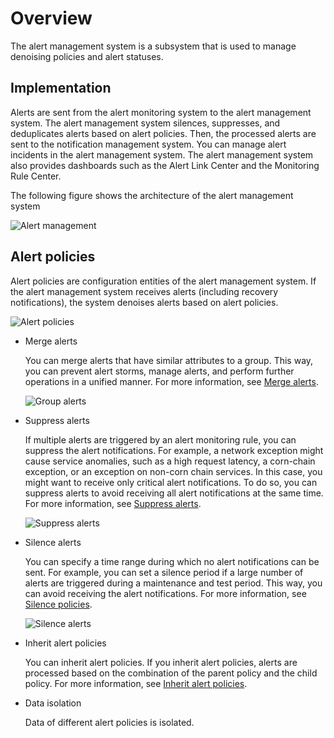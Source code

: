 # Overview

The alert management system is a subsystem that is used to manage denoising policies and alert statuses.

## Implementation

Alerts are sent from the alert monitoring system to the alert management system. The alert management system silences, suppresses, and deduplicates alerts based on alert policies. Then, the processed alerts are sent to the notification management system. You can manage alert incidents in the alert management system. The alert management system also provides dashboards such as the Alert Link Center and the Monitoring Rule Center.

The following figure shows the architecture of the alert management system

![Alert management](https://static-aliyun-doc.oss-accelerate.aliyuncs.com/assets/img/en-US/3219872261/p254202.png)

## Alert policies

Alert policies are configuration entities of the alert management system. If the alert management system receives alerts \(including recovery notifications\), the system denoises alerts based on alert policies.

![Alert policies](https://static-aliyun-doc.oss-accelerate.aliyuncs.com/assets/img/en-US/3219872261/p264112.png)

-   Merge alerts

    You can merge alerts that have similar attributes to a group. This way, you can prevent alert storms, manage alerts, and perform further operations in a unified manner. For more information, see [Merge alerts]().

    ![Group alerts](https://static-aliyun-doc.oss-accelerate.aliyuncs.com/assets/img/en-US/3219872261/p254204.png)

-   Suppress alerts

    If multiple alerts are triggered by an alert monitoring rule, you can suppress the alert notifications. For example, a network exception might cause service anomalies, such as a high request latency, a corn-chain exception, or an exception on non-corn chain services. In this case, you might want to receive only critical alert notifications. To do so, you can suppress alerts to avoid receiving all alert notifications at the same time. For more information, see [Suppress alerts]().

    ![Suppress alerts](https://static-aliyun-doc.oss-accelerate.aliyuncs.com/assets/img/en-US/3219872261/p254205.png)

-   Silence alerts

    You can specify a time range during which no alert notifications can be sent. For example, you can set a silence period if a large number of alerts are triggered during a maintenance and test period. This way, you can avoid receiving the alert notifications. For more information, see [Silence policies]().

    ![Silence alerts](https://static-aliyun-doc.oss-accelerate.aliyuncs.com/assets/img/en-US/3219872261/p254206.png)

-   Inherit alert policies

    You can inherit alert policies. If you inherit alert policies, alerts are processed based on the combination of the parent policy and the child policy. For more information, see [Inherit alert policies]().

-   Data isolation

    Data of different alert policies is isolated.


